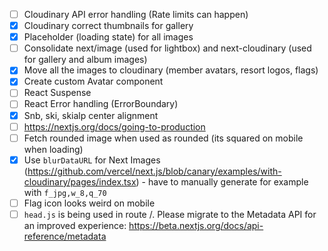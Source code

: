 - [ ] Cloudinary API error handling (Rate limits can happen)
- [x] Cloudinary correct thumbnails for gallery
- [x] Placeholder (loading state) for all images
- [ ] Consolidate next/image (used for lightbox) and next-cloudinary (used for gallery and album images)
- [x] Move all the images to cloudinary (member avatars, resort logos, flags)
- [x] Create custom Avatar component
- [ ] React Suspense
- [ ] React Error handling (ErrorBoundary)
- [x] Snb, ski, skialp center alignment
- [ ] https://nextjs.org/docs/going-to-production
- [ ] Fetch rounded image when used as rounded (its squared on mobile when loading)
- [x] Use `blurDataURL` for Next Images (https://github.com/vercel/next.js/blob/canary/examples/with-cloudinary/pages/index.tsx) - have to manually generate for example with `f_jpg,w_8,q_70`
- [ ] Flag icon looks weird on mobile
- [ ] `head.js` is being used in route /. Please migrate to the Metadata API for an improved experience: https://beta.nextjs.org/docs/api-reference/metadata

